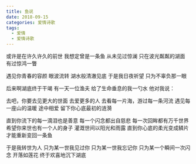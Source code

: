 ```yaml
---
title: 鱼说
date: 2018-09-15
categories: 爱情诗歌
tags:
  - 爱情
  - 爱情诗歌
---
```


或许是在许久许久的前世
我想定曾是一条鱼
从未见过惊澜
只在波光粼粼的湖面
有过惊鸿一瞥
<!--more-->
遇见你青春的容颜
眼波流转
湖水般清澈见底
于是我日夜祈望
只为不辜负那一眼

后来啊湖底终于干竭
有一天一位渔夫
给了生命垂息的我一勺水
他对我说：

去吧，你要去见更大的世面
去爱更多的人
去看每一片海，游过每一条河流
遇见每一座山的温暖
途中相爱
留下你心底最初的涟漪

直到你流下的每一滴泪也是善意
每一个闪念都出自慈悲
每一次回眸都有万千世界
希望你来世也有一个人的身子
灌溉世间以阳光和雨露
直到你心底的柔光变成鳞片
才能重新变回一条鱼

于是我转世为人
只为某一世我见过你
只为某一世我忘记你
只为某一个瞬间一次闪念
开落如莲花
终于欢喜地沉下湖底